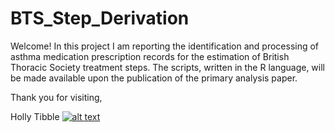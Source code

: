 <!-- Grab your social icons from https://github.com/carlsednaoui/gitsocial -->

# BTS_Step_Derivation

Welcome!  In this project I am reporting the identification and processing of asthma medication prescription records for the estimation of British Thoracic Society treatment steps.  The scripts, written in the R language, will be made available upon the publication of the primary analysis paper.  

Thank you for visiting,

Holly Tibble [![alt text][1.2]][1]


[1]: https://twitter.com/HollyTibble
[1.2]: http://i.imgur.com/wWzX9uB.png
